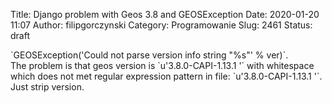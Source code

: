 Title: Django problem with Geos 3.8 and GEOSException
Date: 2020-01-20 11:07
Author: filipgorczynski
Category: Programowanie
Slug: 2461
Status: draft

\`GEOSException('Could not parse version info string "%s"' % ver)\`.  
The problem is that geos version is \`u'3.8.0-CAPI-1.13.1 '\` with whitespace which does not met regular expression pattern in file: \`u'3.8.0-CAPI-1.13.1 '\`. Just strip version.
